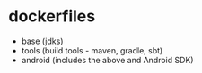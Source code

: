 # dockerfiles

- base  (jdks)
- tools (build tools - maven, gradle, sbt)
- android (includes the above and Android SDK)

